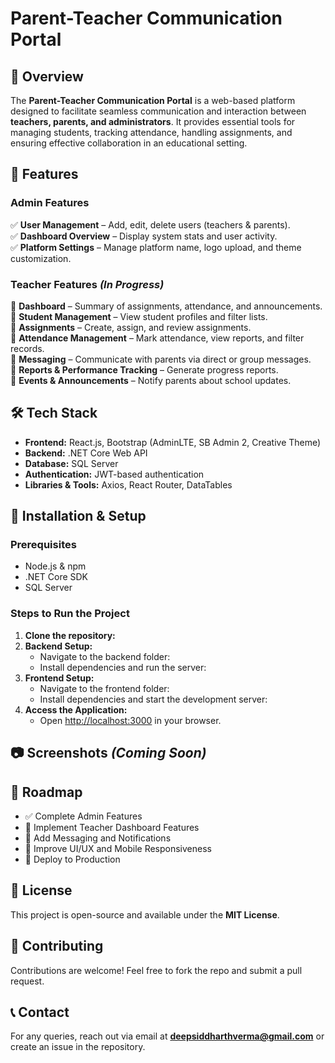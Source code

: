# Parent-Teacher Communication Portal



## 📌 Overview

The **Parent-Teacher Communication Portal** is a web-based platform designed to facilitate seamless communication and interaction between **teachers, parents, and administrators**. It provides essential tools for managing students, tracking attendance, handling assignments, and ensuring effective collaboration in an educational setting.

## 🎯 Features

### **Admin Features**

✅ **User Management** – Add, edit, delete users (teachers & parents).\
✅ **Dashboard Overview** – Display system stats and user activity.\
✅ **Platform Settings** – Manage platform name, logo upload, and theme customization.

### **Teacher Features** *(In Progress)*

🔹 **Dashboard** – Summary of assignments, attendance, and announcements.\
🔹 **Student Management** – View student profiles and filter lists.\
🔹 **Assignments** – Create, assign, and review assignments.\
🔹 **Attendance Management** – Mark attendance, view reports, and filter records.\
🔹 **Messaging** – Communicate with parents via direct or group messages.\
🔹 **Reports & Performance Tracking** – Generate progress reports.\
🔹 **Events & Announcements** – Notify parents about school updates.

## 🛠️ Tech Stack

- **Frontend:** React.js, Bootstrap (AdminLTE, SB Admin 2, Creative Theme)
- **Backend:** .NET Core Web API
- **Database:** SQL Server
- **Authentication:** JWT-based authentication
- **Libraries & Tools:** Axios, React Router, DataTables

## 🚀 Installation & Setup

### Prerequisites

- Node.js & npm
- .NET Core SDK
- SQL Server

### Steps to Run the Project

1. **Clone the repository:**
2. **Backend Setup:**
   - Navigate to the backend folder:
   - Install dependencies and run the server:
3. **Frontend Setup:**
   - Navigate to the frontend folder:
   - Install dependencies and start the development server:
4. **Access the Application:**
   - Open [http://localhost:3000](http://localhost:3000) in your browser.

## 📷 Screenshots *(Coming Soon)*

## 📌 Roadmap

- ✅ Complete Admin Features
- 🔄 Implement Teacher Dashboard Features
- 🔄 Add Messaging and Notifications
- 🔄 Improve UI/UX and Mobile Responsiveness
- 🔄 Deploy to Production

## 📜 License

This project is open-source and available under the **MIT License**.

## 🤝 Contributing

Contributions are welcome! Feel free to fork the repo and submit a pull request.

## 📞 Contact

For any queries, reach out via email at **[deepsiddharthverma@gmail.com](mailto\:deepsiddharthverma@gmail.com)** or create an issue in the repository.

